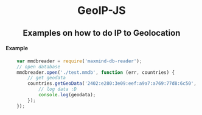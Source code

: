 <h1 align="center">GeoIP-JS</h1>
<h2 align="center">Examples on how to do IP to Geolocation </h2>

#### Example
```js
    var mmdbreader = require('maxmind-db-reader');
    // open database
    mmdbreader.open('./test.mmdb', function (err, countries) {
        // get geodata
        countries.getGeoData('2402:e280:3e09:eef:a9a7:a769:77d8:6c50', function (err, geodata) {
            // log data :D
            console.log(geodata);
        });
    });
```
